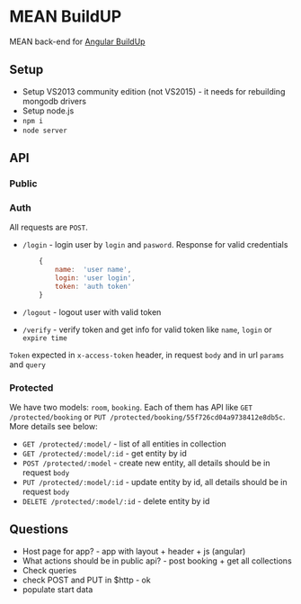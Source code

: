 # MEAN BuildUP
MEAN back-end for [Angular BuildUp](http://angularbuildup.com/)

## Setup

* Setup VS2013 community edition (not VS2015) - it needs for rebuilding mongodb drivers
* Setup node.js
* `npm i`
* `node server`

## API

### Public

### Auth

All requests are `POST`.

* `/login` - login user by `login` and `pasword`. Response for valid credentials

    ```javascript
        {
            name:  'user name',
            login: 'user login',
            token: 'auth token'
        }
    ```

* `/logout` - logout user with valid token
* `/verify` - verify token and get info for valid token like `name`, `login` or `expire time`

`Token` expected in `x-access-token` header, in request `body` and in url `params` and `query`

### Protected

We have two models: `room`, `booking`.
Each of them has API like `GET /protected/booking` or `PUT /protected/booking/55f726cd04a9738412e8db5c`.
More details see below:

* `GET /protected/:model/` - list of all entities in collection
* `GET /protected/:model/:id` - get entity by id
* `POST /protected/:model` - create new entity, all details should be in request `body`
* `PUT /protected/:model/:id` - update entity by id, all details should be in request `body`
* `DELETE /protected/:model/:id` - delete entity by id

## Questions

* Host page for app? - app with layout + header + js (angular)
* What actions should be in public api? - post booking + get all collections
* Check queries
* check POST and PUT in $http - ok
* populate start data 

